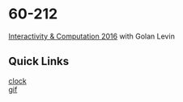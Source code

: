 # 60-212
[Interactivity & Computation 2016](http://cmuems.com/2016/60212/) with Golan Levin


## Quick Links
 [clock](https://acdaly.github.io/60-212/p5/arialy_clock_FINAL)  
 [gif](https://acdaly.github.io/60-212/p5/gif)
